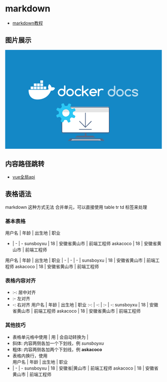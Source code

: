 # markdown

- [markdown教程](https://www.runoob.com/markdown/md-tutorial.html)

## 图片展示

![docker](/images/servers/docker/docker1.png)

## 内容路径跳转

- [vue全局api](../vue/vue2/vue2-api.md)

## 表格语法

markdown 这种方式无法 合并单元，可以直接使用 table tr td 标签来处理

### 基本表格

用户名 | 年龄 | 出生地 | 职业

- | - | -
sunsboyxu | 18 | 安徽省黄山市 | 前端工程师
askacoco | 18 | 安徽省黄山市 | 前端工程师

用户名 | 年龄 | 出生地 | 职业
| - | - | - |
sunsboyxu | 18 | 安徽省黄山市 | 前端工程师
askacoco | 18 | 安徽省黄山市 | 前端工程师

### 表格内容对齐

- :-: 居中对齐
- :- 左对齐
- -: 右对齐
用户名 | 年龄 | 出生地 | 职业
:-: | -: | :- | -:
sunsboyxu | 18 | 安徽省黄山市 | 前端工程师
askacoco | 18 | 安徽省黄山市 | 前端工程师

### 其他技巧

- 表格单元格中使用 | 用 &#124; 会自动转换为 |
- 斜体: 内容两侧各加一个下划线，例 _sunsboyxu_
- 粗体: 内容两侧各加两个下划线，例 __askacoco__
- 表格内换行，使用 <br/>
用户名 | 年龄 | 出生地 | 职业
- | - | -
sunsboyxu | 18 | 安徽省&#124;黄山市 | 前端工程师
askacoco | 18 | 安徽省黄山市 | 前端工程师
